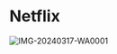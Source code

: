 # Netflix


![IMG-20240317-WA0001](https://github.com/DommaKarthik/Netflix/assets/156217031/0b8151ec-48f7-4461-8b93-a79c35823f4c)
